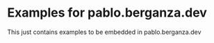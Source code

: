 # Examples for pablo.berganza.dev

This just contains examples to be embedded in pablo.berganza.dev
